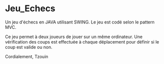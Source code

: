 Jeu_Echecs
==========

Un jeu d'échecs en JAVA utilisant SWING. 
Le jeu est codé selon le pattern MVC. 

Ce jeu permet à deux joueurs de jouer sur un même ordinateur.
Une vérification des coups est effectuée à chaque déplacement pour définir si le coup est valide ou non.

Cordialement, 
Tzouin
